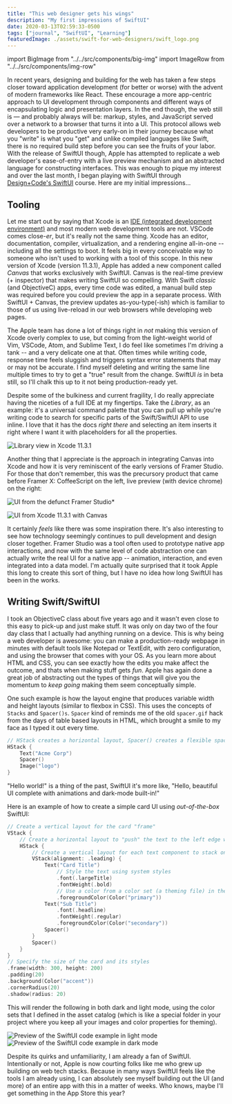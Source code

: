 ```yaml
---
title: "This web designer gets his wings"
description: "My first impressions of SwiftUI"
date: 2020-03-13T02:59:33-0500
tags: ["journal", "SwiftUI", "Learning"]
featuredImage: ./assets/swift-for-web-designers/swift_logo.png
---
```


import BigImage from "../../src/components/big-img"
import ImageRow from "../../src/components/img-row"

In recent years, designing and building for the web has taken a few steps closer toward application development (for better or worse) with the advent of modern frameworks like React. These encourage a more app-centric approach to UI development through components and different ways of encapsulating logic and presentation layers. In the end though, the web still is — and probably always will be: markup, styles, and JavaScript served over a network to a browser that turns it into a UI. This protocol allows web developers to be productive very early-on in their journey because what you "write" is what you "get" and unlike compiled languages like Swift, there is no required build step before you can see the fruits of your labor. With the release of SwiftUI though, Apple has attempted to replicate a web developer's ease-of-entry with a live preview mechanism and an abstracted language for constructing interfaces. This was enough to pique my interest and over the last month, I began playing with SwiftUI through [Design+Code's SwiftUI](https://designcode.io/swiftui-course) course. Here are my initial impressions...

## Tooling

Let me start out by saying that Xcode is an [IDE (integrated development environment)](https://en.wikipedia.org/wiki/Integrated_development_environment) and most modern web development tools are not. VSCode comes close-_er_, but it's really not the same thing. Xcode has an editor, documentation, compiler, virtualization, and a rendering engine all-in-one -- including all the settings to boot. It feels big in every conceivable way to someone who isn't used to working with a tool of this scope. In this new version of Xcode (version 11.3.1), Apple has added a new component called _Canvas_ that works exclusively with SwiftUI. Canvas is the real-time preview (+ inspector) that makes writing SwiftUI so compelling. With Swift _classic_ (and ObjectiveC) apps, every time code was edited, a manual build step was required before you could preview the app in a separate process. With SwiftUI + Canvas, the preview updates as-you-type(-ish) which is familiar to those of us using live-reload in our web browsers while developing web pages.

The Apple team has done a lot of things right in _not_ making this version of Xcode overly complex to use, but coming from the light-weight world of Vim, VSCode, Atom, and Sublime Text, I do feel like sometimes I'm driving a tank -- and a very delicate one at that. Often times while writing code, response time feels sluggish and triggers syntax error statements that may or may not be accurate. I find myself deleting and writing the same line multiple times to try to get a "true" result from the change. SwiftUI _is_ in beta still, so I'll chalk this up to it not being production-ready yet.

Despite some of the bulkiness and current fragility, I do really appreciate having the niceties of a full IDE at my fingertips. Take the _Library_, as an example: it's a universal command palette that you can pull up while you're writing code to search for specific parts of the Swift/SwiftUI API to use inline. I love that it has the docs _right there_ and selecting an item inserts it right where I want it with placeholders for all the properties.

![Library view in Xcode 11.3.1](./assets/swift-for-web-designers/library.png)

Another thing that I appreciate is the approach in integrating Canvas into Xcode and how it is very reminiscent of the early versions of Framer Studio. For those that don't remember, this was the precursory product that came before Framer X: CoffeeScript on the left, live preview (with device chrome) on the right:

<BigImage>

![UI from the defunct Framer Studio*](./assets/swift-for-web-designers/framer.png)

</BigImage>

<BigImage>

![UI from Xcode 11.3.1 with Canvas](./assets/swift-for-web-designers/swift-ui.png)

</BigImage>

It certainly _feels_ like there was some inspiration there. It's also interesting to see how technology seemingly continues to pull development and design closer together. Framer Studio was a tool often used to prototype native app interactions, and now with the same level of code abstraction one can actually write the real UI for a native app -- animation, interaction, and even integrated into a data model. I'm actually quite surprised that it took Apple this long to create this sort of thing, but I have no idea how long SwiftUI has been in the works.

## Writing Swift/SwiftUI

I took an ObjectiveC class about five years ago and it wasn't even close to this easy to pick-up and just make stuff. It was only on day two of the four day class that I actually had anything running on a device. This is why being a web developer is awesome: you can make a production-ready webpage in minutes with default tools like Notepad or TextEdit, with zero configuration, and using the browser that comes with your OS. As you learn more about HTML and CSS, you can see exactly how the edits you make affect the outcome, and thats when making stuff gets _fun_. Apple has again done a great job of abstracting out the types of things that will give you the momentum to _keep going_ making them seem conceptually simple.

One such example is how the layout engine that produces variable width and height layouts (similar to flexbox in CSS). This uses the concepts of `Stacks` and `Spacer()s`. `Spacer` kind of reminds me of the old `spacer.gif` hack from the days of table based layouts in HTML, which brought a smile to my face as I typed it out every time.

```swift
// HStack creates a horizontal layout, Spacer() creates a flexible spacer (think flexbox with justify-content: space-between)
HStack {
    Text("Acme Corp")
    Spacer()
    Image("logo")
}
```

"Hello world!" is a thing of the past, SwiftUI it's more like, "Hello, beautiful UI complete with animations and dark-mode built-in!"

Here is an example of how to create a simple card UI using _out-of-the-box_ SwiftUI:

```swift
// Create a vertical layout for the card "frame"
VStack {
    // Create a horizontal layout to "push" the text to the left edge with a Spacer()
    HStack {
        // Create a vertical layout for each text component to stack on top of each other
        VStack(alignment: .leading) {
            Text("Card Title")
                // Style the text using system styles
                .font(.largeTitle)
                .fontWeight(.bold)
                // Use a color from a color set (a theming file) in the assets catalog, so that it will dynamically shift for dark and light mode
                .foregroundColor(Color("primary"))
            Text("Sub Title")
                .font(.headline)
                .fontWeight(.regular)
                .foregroundColor(Color("secondary"))
            Spacer()
        }
        Spacer()
    }
}
// Specify the size of the card and its styles
.frame(width: 300, height: 200)
.padding(20)
.background(Color("accent"))
.cornerRadius(20)
.shadow(radius: 20)
```

This will render the following in both dark and light mode, using the color sets that I defined in the asset catalog (which is like a special folder in your project where you keep all your images and color properties for theming).

<ImageRow>


![Preview of the SwiftUI code example in light mode](./assets/swift-for-web-designers/card-light.png)
![Preview of the SwiftUI code example in dark mode](./assets/swift-for-web-designers/card-dark.png)

</ImageRow>

Despite its quirks and unfamiliarity, I am already a fan of SwiftUI. Intentionally or not, Apple is now courting folks like me who grew up building on web tech stacks. Because in many ways SwiftUI feels like the tools I am already using, I can absolutely see myself building out the UI (and more) of an entire app with this in a matter of weeks. Who knows, maybe I'll get something in the App Store this year?
